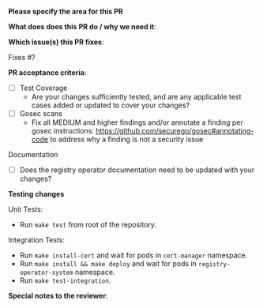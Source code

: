 **Please specify the area for this PR**

**What does does this PR do / why we need it**:

**Which issue(s) this PR fixes**:

Fixes #?

**PR acceptance criteria**:

- [ ] Test Coverage 
    - Are your changes sufficiently tested, and are any applicable test cases added or updated to cover your changes?
- [ ] Gosec scans 
  - Fix all MEDIUM and higher findings and/or annotate a finding per gosec instructions: https://github.com/securego/gosec#annotating-code to address why a finding is not a security issue

Documentation
- [ ] Does the registry operator documentation need to be updated with your changes?

<!--
Instructions for locally testing changes made to the operator, drawn from CONTRIBUTING.md
-->
**Testing changes**

Unit Tests:
- Run `make test` from root of the repository.

Integration Tests:
- Run `make install-cert` and wait for pods in `cert-manager` namespace.
- Run `make install && make deploy` and wait for pods in `registry-operator-system` namespace.
- Run `make test-integration`.

<!--
Add extra instructions that reviewers may need regarding testing your changes or to properly review your pull request.
-->
**Special notes to the reviewer**:
